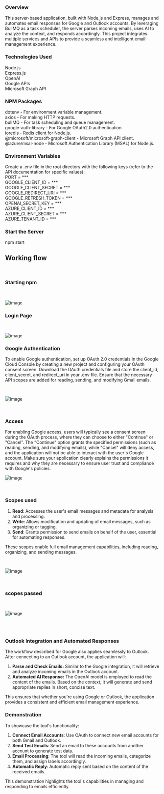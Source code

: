 ### Overview
This server-based application, built with Node.js and Express, manages and automates email responses for Google and Outlook accounts. By leveraging BullMQ as a task scheduler, the server parses incoming emails, uses AI to analyze the context, and responds accordingly. This project integrates multiple services and APIs to provide a seamless and intelligent email management experience.

### Technologies Used
Node.js<br>
Express.js<br>
OpenAI<br>
Google APIs<br>
Microsoft Graph API<br>
### NPM Packages
dotenv - For environment variable management.<br>
axios - For making HTTP requests.<br>
bullMQ - For task scheduling and queue management.<br>
google-auth-library - For Google OAuth2.0 authentication.<br>
ioredis - Redis client for Node.js.<br>
@microsoft/microsoft-graph-client - Microsoft Graph API client.<br>
@azure/msal-node - Microsoft Authentication Library (MSAL) for Node.js.<br>
### Environment Variables
Create a .env file in the root directory with the following keys (refer to the API documentation for specific values):<br>
PORT = ***<br>
GOOGLE_CLIENT_ID = ***<br>
GOOGLE_CLIENT_SECRET = ***<br>
GOOGLE_REDIRECT_URI = ***<br>
GOOGLE_REFRESH_TOKEN = ***<br>
OPENAI_SECRET_KEY = ***<br>
AZURE_CLIENT_ID = ***<br>
AZURE_CLIENT_SECRET = *** <br>
AZURE_TENANT_ID = ***<br>
### Start the Server 

npm start
<br>

## Working flow

<br>

### Starting npm 

<br>

![image](https://github.com/user-attachments/assets/b573bf1f-c36d-429e-8418-4e070cb3a940)
<br>

### Login Page

<br>

![image](https://github.com/user-attachments/assets/36d4e075-b2a8-4a4e-a77d-3ab6b6996bdf)
<br>

### Google Authentication
To enable Google authentication, set up OAuth 2.0 credentials in the Google Cloud Console by creating a new project and configuring your OAuth consent screen. Download the OAuth credentials file and store the client_id, client_secret, and redirect_uri in your .env file. Ensure that the necessary API scopes are added for reading, sending, and modifying Gmail emails.

<br>

![image](https://github.com/user-attachments/assets/dde826b7-6077-4cfc-8aba-aba0f4c63706)



<br>

### Access

For enabling Google access, users will typically see a consent screen during the OAuth process, where they can choose to either "Continue" or "Cancel". The "Continue" option grants the specified permissions (such as reading, sending, and modifying emails), while "Cancel" will deny access, and the application will not be able to interact with the user's Google account. Make sure your application clearly explains the permissions it requires and why they are necessary to ensure user trust and compliance with Google's policies.
<br>

![image](https://github.com/user-attachments/assets/73525485-df93-4019-9ce5-39d3fa6afb38)

<br>

### Scopes used
1. **Read**: Accesses the user's email messages and metadata for analysis and processing.
2. **Write**: Allows modification and updating of email messages, such as organizing or tagging.
3. **Send**: Grants permission to send emails on behalf of the user, essential for automating responses.

These scopes enable full email management capabilities, including reading, organizing, and sending messages.


<br>

![image](https://github.com/user-attachments/assets/ba40ed0f-dc5a-4c18-96ea-4375e85895bd)

<br>

### scopes passed

<br>

![image](https://github.com/user-attachments/assets/59ab1e21-d128-4fe9-b32a-549c5b571d40)


<br><br>

### Outlook Integration and Automated Responses

The workflow described for Google also applies seamlessly to Outlook. After connecting to an Outlook account, the application will:

1. **Parse and Check Emails:** Similar to the Google integration, it will retrieve and analyze incoming emails in the Outlook account.
2. **Automated AI Response:** The OpenAI model is employed to read the content of the emails. Based on the context, it will generate and send appropriate replies in short, concise text.

This ensures that whether you're using Google or Outlook, the application provides a consistent and efficient email management experience.

### Demonstration

To showcase the tool's functionality:

1. **Connect Email Accounts**: Use OAuth to connect new email accounts for both Gmail and Outlook.
2. **Send Test Emails**: Send an email to these accounts from another account to generate test data.
3. **Email Processing**: The tool will read the incoming emails, categorize them, and assign labels accordingly.
4. **Automatic Reply**: Automatic reply sent based on the content of the received emails.

This demonstration highlights the tool's capabilities in managing and responding to emails efficiently.









